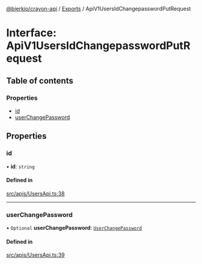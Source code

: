 [@bjerkio/crayon-api](../README.md) / [Exports](../modules.md) / ApiV1UsersIdChangepasswordPutRequest

# Interface: ApiV1UsersIdChangepasswordPutRequest

## Table of contents

### Properties

- [id](ApiV1UsersIdChangepasswordPutRequest.md#id)
- [userChangePassword](ApiV1UsersIdChangepasswordPutRequest.md#userchangepassword)

## Properties

### id

• **id**: `string`

#### Defined in

[src/apis/UsersApi.ts:38](https://github.com/bjerkio/crayon-api-js/blob/22cd66d/src/apis/UsersApi.ts#L38)

___

### userChangePassword

• `Optional` **userChangePassword**: [`UserChangePassword`](UserChangePassword.md)

#### Defined in

[src/apis/UsersApi.ts:39](https://github.com/bjerkio/crayon-api-js/blob/22cd66d/src/apis/UsersApi.ts#L39)

